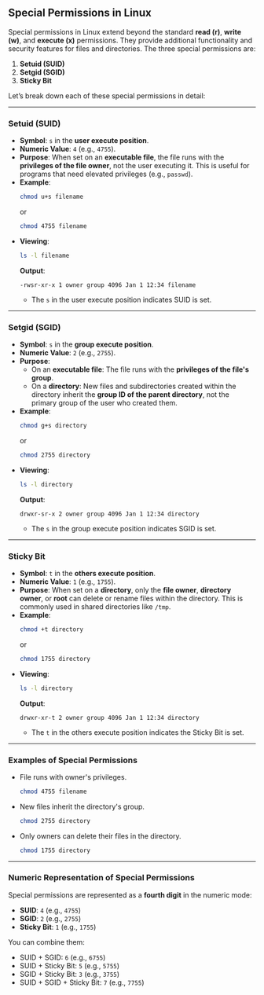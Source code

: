 ## Special Permissions in Linux

Special permissions in Linux extend beyond the standard **read (r)**, **write (w)**, and **execute (x)** permissions. They provide additional functionality and security features for files and directories. The three special permissions are:

1. **Setuid (SUID)**
2. **Setgid (SGID)**
3. **Sticky Bit**

Let’s break down each of these special permissions in detail:

---

### **Setuid (SUID)**
- **Symbol**: `s` in the **user execute position**.
- **Numeric Value**: `4` (e.g., `4755`).
- **Purpose**: When set on an **executable file**, the file runs with the **privileges of the file owner**, not the user executing it. This is useful for programs that need elevated privileges (e.g., `passwd`).
- **Example**:
  ```bash
  chmod u+s filename
  ```
  or
  ```bash
  chmod 4755 filename
  ```
- **Viewing**:
  ```bash
  ls -l filename
  ```
  **Output**:
  ```
  -rwsr-xr-x 1 owner group 4096 Jan 1 12:34 filename
  ```
  - The `s` in the user execute position indicates SUID is set.

---

### **Setgid (SGID)**
- **Symbol**: `s` in the **group execute position**.
- **Numeric Value**: `2` (e.g., `2755`).
- **Purpose**:
  - On an **executable file**: The file runs with the **privileges of the file's group**.
  - On a **directory**: New files and subdirectories created within the directory inherit the **group ID of the parent directory**, not the primary group of the user who created them.
- **Example**:
  ```bash
  chmod g+s directory
  ```
  or
  ```bash
  chmod 2755 directory
  ```
- **Viewing**:
  ```bash
  ls -l directory
  ```
  **Output**:
  ```
  drwxr-sr-x 2 owner group 4096 Jan 1 12:34 directory
  ```
  - The `s` in the group execute position indicates SGID is set.

---

### **Sticky Bit**
- **Symbol**: `t` in the **others execute position**.
- **Numeric Value**: `1` (e.g., `1755`).
- **Purpose**: When set on a **directory**, only the **file owner**, **directory owner**, or **root** can delete or rename files within the directory. This is commonly used in shared directories like `/tmp`.
- **Example**:
  ```bash
  chmod +t directory
  ```
  or
  ```bash
  chmod 1755 directory
  ```
- **Viewing**:
  ```bash
  ls -l directory
  ```
  **Output**:
  ```
  drwxr-xr-t 2 owner group 4096 Jan 1 12:34 directory
  ```
  - The `t` in the others execute position indicates the Sticky Bit is set.

---

### **Examples of Special Permissions**
- File runs with owner's privileges.
   ```bash
   chmod 4755 filename
   ```
- New files inherit the directory's group.
   ```bash
   chmod 2755 directory
   ```
   

- Only owners can delete their files in the directory.
   ```bash
   chmod 1755 directory
   ```

---


### **Numeric Representation of Special Permissions**
Special permissions are represented as a **fourth digit** in the numeric mode:
- **SUID**: `4` (e.g., `4755`)
- **SGID**: `2` (e.g., `2755`)
- **Sticky Bit**: `1` (e.g., `1755`)

You can combine them:
- SUID + SGID: `6` (e.g., `6755`)
- SUID + Sticky Bit: `5` (e.g., `5755`)
- SGID + Sticky Bit: `3` (e.g., `3755`)
- SUID + SGID + Sticky Bit: `7` (e.g., `7755`)